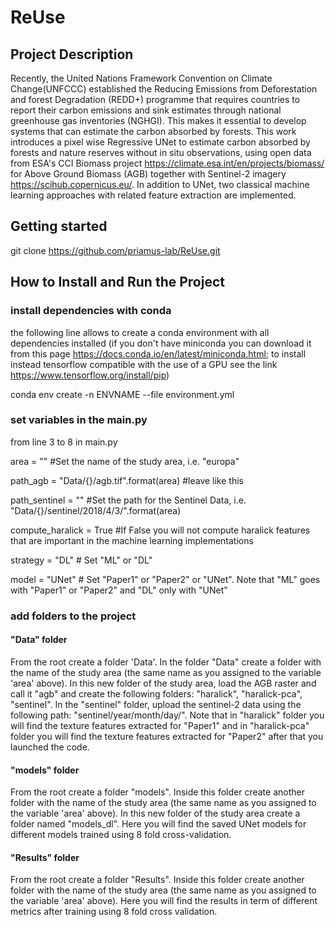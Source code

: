 # ReUse
## Project Description
Recently, the United Nations Framework Convention on Climate Change(UNFCCC) established the Reducing Emissions from Deforestation and forest Degradation (REDD+) programme 
that requires countries to report their carbon emissions and sink estimates through national greenhouse gas inventories (NGHGI). This makes it essential to develop systems
that can estimate the carbon absorbed by forests.  This work introduces a pixel wise Regressive UNet to estimate carbon absorbed by forests and nature reserves without in situ 
observations, using open data from ESA's CCI Biomass project https://climate.esa.int/en/projects/biomass/ for Above Ground Biomass (AGB) together with Sentinel-2 imagery
https://scihub.copernicus.eu/. 
In addition to UNet, two classical machine learning approaches with related feature extraction are implemented.
## Getting started
git clone https://github.com/priamus-lab/ReUse.git
## How to Install and Run the Project
### install dependencies with conda
the following line allows to create a conda environment with all dependencies installed (if you don't have miniconda you can download it from this 
page https://docs.conda.io/en/latest/miniconda.html; to install instead tensorflow compatible with the use of a GPU see the link https://www.tensorflow.org/install/pip)

conda env create -n ENVNAME --file environment.yml

### set variables in the main.py
from line 3 to 8 in main.py

area = ""                                                     #Set the name of the study area, i.e. "europa"

path_agb = "Data/{}/agb.tif".format(area)                     #leave like this

path_sentinel = ""                                            #Set the path for the Sentinel Data, i.e. "Data/{}/sentinel/2018/4/3/".format(area)

compute_haralick = True                                       #If False you will not compute haralick features that are important in the machine learning implementations

strategy = "DL"                                               # Set "ML" or "DL"

model = "UNet"                                                # Set "Paper1" or "Paper2" or "UNet". Note that "ML" goes with "Paper1" or "Paper2" and "DL" only with "UNet"
### add folders to the project
#### "Data" folder
From the root create a folder 'Data'. In the folder "Data" create a folder with the name of the study area (the same name as you assigned to the variable 'area' above). 
In this new folder of the study area, load the AGB raster and call it "agb" and create the following folders: "haralick", "haralick-pca", "sentinel".
In the "sentinel" folder, upload the sentinel-2 data using the following path: "sentinel/year/month/day/".
Note that in "haralick" folder you will find the texture features extracted for "Paper1" and in "haralick-pca" folder you will find the texture features extracted for "Paper2"
after that you launched the code.
#### "models" folder
From the root create a folder "models". Inside this folder create another folder with the name of the study area (the same name as you assigned to the variable 'area' above).
In this new folder of the study area create a folder named "models_dl". Here you will find the saved UNet models for different models trained using 8 fold cross-validation.
#### "Results" folder
From the root create a folder "Results". Inside this folder create another folder with the name of the study area (the same name as you assigned to the variable 'area' above).
Here you will find the results in term of different metrics after training using 8 fold cross validation.




